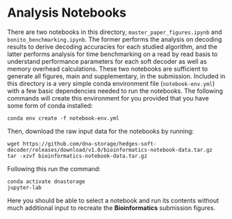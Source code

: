 # Analysis Notebooks

There are two notebooks in this directory, `master_paper_figures.ipynb` and `bonito_benchmarking.ipynb`. The former performs the analysis on decoding results to derive decoding accuracies for each studied algorithm, and the latter performs analysis for time benchmarking on a read by read basis to understand performance parameters for each soft decoder as well as memory overhead calculations. These two notebooks are sufficient to generate all figures, main and supplementary, in the submission. Included in this directory is a very simple conda environment file (`notebook-env.yml`) with a few basic dependencies needed to run the notebooks. The following commands will create this environment for you provided that you have some form of conda installed:

```
conda env create -f notebook-env.yml
```

Then, download the raw input data for the notebooks by running:

```
wget https://github.com/dna-storage/hedges-soft-decoder/releases/download/v1.0/bioinformatics-notebook-data.tar.gz
tar -xzvf bioinformatics-notebook-data.tar.gz
```


Following this run the command:

```
conda activate dnastorage
jupyter-lab
```

Here you should be able to select a notebook and run its contents without much additional input to recreate the **Bioinformatics** submission figures.
